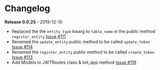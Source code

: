 # Changelog

**Release 0.0.25** - 2019-12-10

- Replaced the the `entity_type` kwarg to `table_name` in the public method `register_entity` [Issue #111](https://github.com/joegasewicz/Flask-JWT-Router/issues/111)
- Renamed the `update_entity` public method to be called `update_token` [Issue #114](https://github.com/joegasewicz/Flask-JWT-Router/issues/114)
- Renamed the `register_entity` public method to be called `create_token` [Issue #113](https://github.com/joegasewicz/Flask-JWT-Router/issues/113)
- Add Models to JWTRoutes class & init_app method [Issue #119](https://github.com/joegasewicz/Flask-JWT-Router/issues/119)
